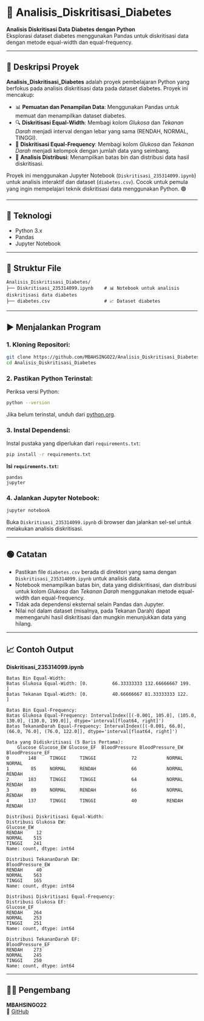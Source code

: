 # 📝 Analisis_Diskritisasi_Diabetes

**Analisis Diskritisasi Data Diabetes dengan Python**  
Eksplorasi dataset diabetes menggunakan Pandas untuk diskritisasi data dengan metode equal-width dan equal-frequency.

---

## 📖 Deskripsi Proyek

**Analisis_Diskritisasi_Diabetes** adalah proyek pembelajaran Python yang berfokus pada analisis diskritisasi data pada dataset diabetes. Proyek ini mencakup:

- 📊 **Pemuatan dan Penampilan Data**: Menggunakan Pandas untuk memuat dan menampilkan dataset diabetes.
- 🔍 **Diskritisasi Equal-Width**: Membagi kolom *Glukosa* dan *Tekanan Darah* menjadi interval dengan lebar yang sama (RENDAH, NORMAL, TINGGI).
- 🔢 **Diskritisasi Equal-Frequency**: Membagi kolom *Glukosa* dan *Tekanan Darah* menjadi kelompok dengan jumlah data yang seimbang.
- 🧹 **Analisis Distribusi**: Menampilkan batas bin dan distribusi data hasil diskritisasi.

Proyek ini menggunakan Jupyter Notebook (`Diskritisasi_235314099.ipynb`) untuk analisis interaktif dan dataset (`diabetes.csv`). Cocok untuk pemula yang ingin mempelajari teknik diskritisasi data menggunakan Python. 🟢

---

## 🧠 Teknologi

- Python 3.x
- Pandas
- Jupyter Notebook

---

## 📂 Struktur File

```
Analisis_Diskritisasi_Diabetes/
├── Diskritisasi_235314099.ipynb    # 📊 Notebook untuk analisis diskritisasi data diabetes
├── diabetes.csv                    # 📈 Dataset diabetes
```

---

## ▶️ Menjalankan Program

### 1. Kloning Repositori:

```bash
git clone https://github.com/MBAHSINGO22/Analisis_Diskritisasi_Diabetes.git
cd Analisis_Diskritisasi_Diabetes
```

### 2. Pastikan Python Terinstal:

Periksa versi Python:

```bash
python --version
```

Jika belum terinstal, unduh dari [python.org](https://www.python.org/).

### 3. Instal Dependensi:

Instal pustaka yang diperlukan dari `requirements.txt`:

```bash
pip install -r requirements.txt
```

**Isi `requirements.txt`:**
```
pandas
jupyter
```

### 4. Jalankan Jupyter Notebook:

```bash
jupyter notebook
```

Buka `Diskritisasi_235314099.ipynb` di browser dan jalankan sel-sel untuk melakukan analisis diskritisasi.

---

## 🟢 Catatan

- Pastikan file `diabetes.csv` berada di direktori yang sama dengan `Diskritisasi_235314099.ipynb` untuk analisis data.
- Notebook menampilkan batas bin, data yang didiskritisasi, dan distribusi untuk kolom *Glukosa* dan *Tekanan Darah* menggunakan metode equal-width dan equal-frequency.
- Tidak ada dependensi eksternal selain Pandas dan Jupyter.
- Nilai nol dalam dataset (misalnya, pada Tekanan Darah) dapat memengaruhi hasil diskritisasi dan mungkin menunjukkan data yang hilang.

---

## 📈 Contoh Output

**Diskritisasi_235314099.ipynb**

```
Batas Bin Equal-Width:
Batas Glukosa Equal-Width: [0.         66.33333333 132.66666667 199.       ]
Batas Tekanan Equal-Width: [0.         40.66666667 81.33333333 122.       ]

Batas Bin Equal-Frequency:
Batas Glukosa Equal-Frequency: IntervalIndex([(-0.001, 105.0], (105.0, 130.0], (130.0, 199.0]], dtype='interval[float64, right]')
Batas TekananDarah Equal-Frequency: IntervalIndex([(-0.001, 66.0], (66.0, 76.0], (76.0, 122.0]], dtype='interval[float64, right]')

Data yang Didiskritisasi (5 Baris Pertama):
    Glucose Glucose_EW Glucose_EF  BloodPressure BloodPressure_EW BloodPressure_EF
0       148     TINGGI     TINGGI             72           NORMAL          NORMAL
1        85     NORMAL     RENDAH             66           NORMAL          RENDAH
2       183     TINGGI     TINGGI             64           NORMAL          RENDAH
3        89     NORMAL     RENDAH             66           NORMAL          RENDAH
4       137     TINGGI     TINGGI             40           RENDAH          RENDAH

Distribusi Diskritisasi Equal-Width:
Distribusi Glukosa EW:
Glucose_EW
RENDAH     12
NORMAL    515
TINGGI    241
Name: count, dtype: int64

Distribusi TekananDarah EW:
BloodPressure_EW
RENDAH     40
NORMAL    563
TINGGI    165
Name: count, dtype: int64

Distribusi Diskritisasi Equal-Frequency:
Distribusi Glukosa EF:
Glucose_EF
RENDAH    264
NORMAL    253
TINGGI    251
Name: count, dtype: int64

Distribusi TekananDarah EF:
BloodPressure_EF
RENDAH    273
NORMAL    245
TINGGI    250
Name: count, dtype: int64
```

---

## 👨‍💻 Pengembang

**MBAHSINGO22**  
🔗 [GitHub](https://github.com/MBAHSINGO22)
